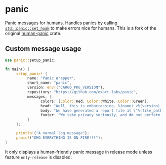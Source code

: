 # panic

Panic messages for humans. Handles panics by calling
[`std::panic::set_hook`](https://doc.rust-lang.org/std/panic/fn.set_hook.html)
to make errors nice for humans. This is a fork of the original [human-panic](https://github.com/rust-cli/human-panic) crate.

## Custom message usage

```rust
use panic::setup_panic;

fn main() {
	 setup_panic! {
		  name: "Panic Wrapper",
		  short_name: "panic",
		  version: env!("CARGO_PKG_VERSION"),
		  repository: "https://github.com/exact-labs/panic",
		  messages: {
				colors: (Color::Red, Color::White, Color::Green),
				head: "Well, this is embarrassing. %(name) v%(version) had a problem and crashed. \nTo help us diagnose the problem you can send us a crash report\n",
				body: "We have generated a report file at \"%(file_path)\". \nSubmit an issue or email with the subject of \"%(name) v%(version) crash report\" and include the report as an attachment at %(repository).\n",
				footer: "We take privacy seriously, and do not perform any automated error collection. \nIn order to improve the software, we rely on people to submit reports. Thank you!"
		  }
	 };

	 println!("A normal log message");
	 panic!("OMG EVERYTHING IS ON FIRE!!!");
}
```

It only displays a human-friendly panic message in release mode unless feature `only-release` is disabled:
